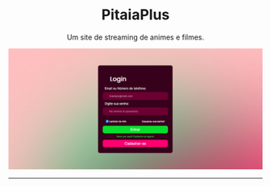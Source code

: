 <h1 align="center">PitaiaPlus</h1>
<p align="center">Um site de streaming de animes e filmes.</p>

<img src="/assets/Login.png">
<hr>
